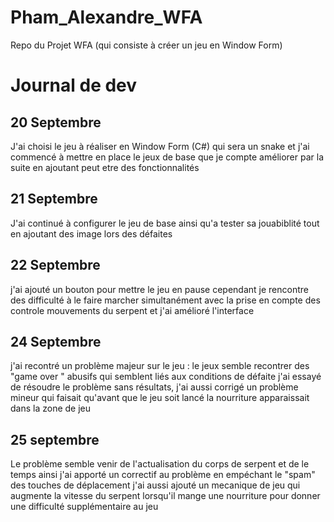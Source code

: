 # Pham_Alexandre_WFA
Repo du Projet WFA (qui consiste à créer un jeu en Window Form)


# Journal de dev  

## 20 Septembre



J'ai choisi le jeu à réaliser en Window Form (C#) qui sera un snake   et j'ai commencé à mettre en place le  jeux de base que je compte améliorer  par la suite en ajoutant peut etre des fonctionnalités


## 21 Septembre 



J'ai continué à configurer le jeu de base  ainsi qu'a tester sa jouabiblité   tout en ajoutant des image lors des défaites

##  22 Septembre 


j'ai ajouté  un  bouton pour mettre le jeu en pause cependant je rencontre  des difficulté  à le faire marcher   simultanément avec la prise en compte des controle  mouvements  du serpent  et j'ai  amélioré l'interface


## 24 Septembre 

j'ai recontré un problème majeur sur le jeu : le  jeux semble recontrer   des "game over " abusifs  qui semblent liés aux conditions  de défaite j'ai essayé de résoudre le problème sans résultats, j'ai aussi corrigé un problème mineur   qui faisait qu'avant que le jeu soit lancé la nourriture apparaissait dans la zone de jeu 


## 25 septembre 

Le problème semble venir de l'actualisation du corps de serpent et de le temps ainsi  j'ai apporté un correctif au problème en empéchant le "spam" des touches de déplacement  j'ai aussi ajouté un mecanique de jeu qui augmente la vitesse du serpent lorsqu'il  mange une nourriture  pour donner une difficulté supplémentaire au jeu 



